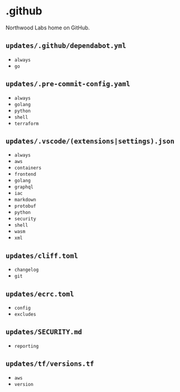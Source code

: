 # .github

Northwood Labs home on GitHub.

## `updates/.github/dependabot.yml`

* `always`
* `go`

## `updates/.pre-commit-config.yaml`

* `always`
* `golang`
* `python`
* `shell`
* `terraform`

## `updates/.vscode/(extensions|settings).json`

* `always`
* `aws`
* `containers`
* `frontend`
* `golang`
* `graphql`
* `iac`
* `markdown`
* `protobuf`
* `python`
* `security`
* `shell`
* `wasm`
* `xml`

## `updates/cliff.toml`

* `changelog`
* `git`

## `updates/ecrc.toml`

* `config`
* `excludes`

## `updates/SECURITY.md`

* `reporting`

## `updates/tf/versions.tf`

* `aws`
* `version`
